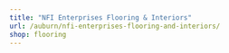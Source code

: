 ```yaml
---
title: "NFI Enterprises Flooring & Interiors"
url: /auburn/nfi-enterprises-flooring-and-interiors/
shop: flooring
---
```

